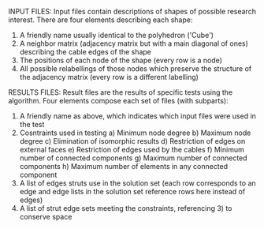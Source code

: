 INPUT FILES:
Input files contain descriptions of shapes of possible research interest. There are four elements describing each shape:
  1) A friendly name usually identical to the polyhedron ('Cube')
  2) A neighbor matrix (adjacency matrix but with a main diagonal of ones) describing the cable edges of the shape
  3) The positions of each node of the shape (every row is a node)
  4) All possible relabellings of those nodes which preserve the structure of the adjacency matrix (every row is a different labelling)

RESULTS FILES:
Result files are the results of specific tests using the algorithm. Four elements compose each set of files (with subparts):
  1) A friendly name as above, which indicates which input files were used in the test
  2) Cosntraints used in testing
    a) Minimum node degree
    b) Maximum node degree
    c) Elimination of isomorphic results
    d) Restriction of edges on external faces
    e) Restriction of edges used by the cables
    f) Minimum number of connected components
    g) Maximum number of connected components
    h) Maximum number of elements in any connected component
  3) A list of edges struts use in the solution set (each row corresponds to an edge and edge lists in the solution set reference rows here instead of edges)
  4) A list of strut edge sets meeting the constraints, referencing 3) to conserve space
